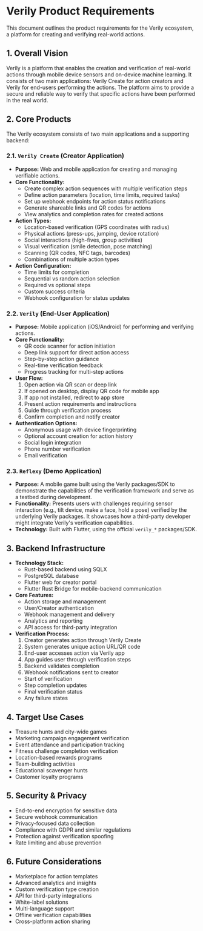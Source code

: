 # Verily Product Requirements

This document outlines the product requirements for the Verily ecosystem, a platform for creating and verifying real-world actions.

## 1. Overall Vision

Verily is a platform that enables the creation and verification of real-world actions through mobile device sensors and on-device machine learning. It consists of two main applications: Verily Create for action creators and Verily for end-users performing the actions. The platform aims to provide a secure and reliable way to verify that specific actions have been performed in the real world.

## 2. Core Products

The Verily ecosystem consists of two main applications and a supporting backend:

### 2.1. `Verily Create` (Creator Application)

- **Purpose:** Web and mobile application for creating and managing verifiable actions.
- **Core Functionality:**
  - Create complex action sequences with multiple verification steps
  - Define action parameters (location, time limits, required tasks)
  - Set up webhook endpoints for action status notifications
  - Generate shareable links and QR codes for actions
  - View analytics and completion rates for created actions
- **Action Types:**
  - Location-based verification (GPS coordinates with radius)
  - Physical actions (press-ups, jumping, device rotation)
  - Social interactions (high-fives, group activities)
  - Visual verification (smile detection, pose matching)
  - Scanning (QR codes, NFC tags, barcodes)
  - Combinations of multiple action types
- **Action Configuration:**
  - Time limits for completion
  - Sequential vs random action selection
  - Required vs optional steps
  - Custom success criteria
  - Webhook configuration for status updates

### 2.2. `Verily` (End-User Application)

- **Purpose:** Mobile application (iOS/Android) for performing and verifying actions.
- **Core Functionality:**
  - QR code scanner for action initiation
  - Deep link support for direct action access
  - Step-by-step action guidance
  - Real-time verification feedback
  - Progress tracking for multi-step actions
- **User Flow:**
  1. Open action via QR scan or deep link
  2. If opened on desktop, display QR code for mobile app
  3. If app not installed, redirect to app store
  4. Present action requirements and instructions
  5. Guide through verification process
  6. Confirm completion and notify creator
- **Authentication Options:**
  - Anonymous usage with device fingerprinting
  - Optional account creation for action history
  - Social login integration
  - Phone number verification
  - Email verification

### 2.3. `Reflexy` (Demo Application)

- **Purpose:** A mobile game built using the Verily packages/SDK to demonstrate the capabilities of the verification framework and serve as a testbed during development.
- **Functionality:** Presents users with challenges requiring sensor interaction (e.g., tilt device, make a face, hold a pose) verified by the underlying Verily packages. It showcases how a third-party developer might integrate Verily's verification capabilities.
- **Technology:** Built with Flutter, using the official `verily_*` packages/SDK.

## 3. Backend Infrastructure

- **Technology Stack:**
  - Rust-based backend using SQLX
  - PostgreSQL database
  - Flutter web for creator portal
  - Flutter Rust Bridge for mobile-backend communication
- **Core Features:**
  - Action storage and management
  - User/Creator authentication
  - Webhook management and delivery
  - Analytics and reporting
  - API access for third-party integration
- **Verification Process:**
  1. Creator generates action through Verily Create
  2. System generates unique action URL/QR code
  3. End-user accesses action via Verily app
  4. App guides user through verification steps
  5. Backend validates completion
  6. Webhook notifications sent to creator
  - Start of verification
  - Step completion updates
  - Final verification status
  - Any failure states

## 4. Target Use Cases

- Treasure hunts and city-wide games
- Marketing campaign engagement verification
- Event attendance and participation tracking
- Fitness challenge completion verification
- Location-based rewards programs
- Team-building activities
- Educational scavenger hunts
- Customer loyalty programs

## 5. Security & Privacy

- End-to-end encryption for sensitive data
- Secure webhook communication
- Privacy-focused data collection
- Compliance with GDPR and similar regulations
- Protection against verification spoofing
- Rate limiting and abuse prevention

## 6. Future Considerations

- Marketplace for action templates
- Advanced analytics and insights
- Custom verification type creation
- API for third-party integrations
- White-label solutions
- Multi-language support
- Offline verification capabilities
- Cross-platform action sharing
